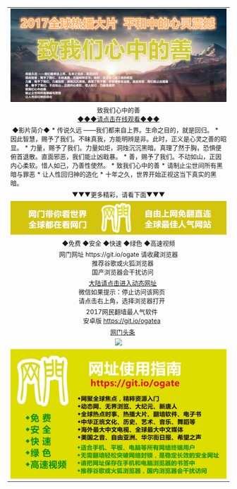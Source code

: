 <table>
  <tr>
<td align=center><img src="https://raw.githubusercontent.com/wnel2017/ku/master/shan.jpg"/></td><br/>
  <tr>
   <td align=center>
   致我们心中的善<br/>
<a href="https://s3.ap-south-1.amazonaws.com/ogatem/oGate.htm?c817056&from=wnel">◆◆◆请点击在线观看◆◆◆</a><br/>
</tr>
  <tr>
     <td align=left>
  ◆影片简介◆
* 传说久远 ——我们都来自上界。生命之目的，就是回归。
* 因此智慧，赐予了我们。不昧真我，方能明辨是非。此时，正义是心灵之善的昭显。
* 力量，赐予了我们。力量如炬，洞烛沉沉黑暗。真理了然于胸，恐惧便俯首退散。直面邪恶，我们能止凶戢暴。
* 善，赐予了我们。不动如山，正因内心柔软。惜人如己，乃善性使然。
* 致我们心中的善
* 请制止尘世间所有黑暗与罪恶
* 让人性回归神的造化
* 十年之久，世界开始正视这当下真实的黑暗。 
</tr>
  <tr>
   <tr><td align=center>▼▼▼更多精彩，请看下面▼▼▼<br/>
  </tr>
  <tr>
  <tr>
    <td align=center><img src="https://raw.githubusercontent.com/wnel2017/ku/master/ogate3.jpg" /></td>
  </tr>
  <tr>
   <td align=center>◆免费  ◆安全  ◆快速  ◆绿色  ◆高速视频<br/>
       </td>
  </tr>
  <tr>
   <td align=center>网门网址 https://git.io/ogate 请收藏浏览器<br/>
      推荐谷歌或火狐浏览器<br/>
      国产浏览器会干扰访问<br/>
    </td>
  </tr>
  <tr>
    <td align=center>
      <a href="https://s3.ap-south-1.amazonaws.com/ogatem/oGate.htm?from=wnel">大陆请点击进入动态网址</a><br/>
      微信如果提示：停止访问该网页<br/>
      请点击右上角，选择浏览器打开<br/>
    </td>
  </tr>
  <tr>
      <td align=center>
      2017网民翻墙最人气软件<br/>
      安卓版 <a href="https://raw.githubusercontent.com/ogate/up/master/ogate.apk?og">https://git.io/ogatea</a><br/>
  </tr>
  <tr>
    <td align=center>
      <a target="_blank" href="https://s3.ap-south-1.amazonaws.com/ogatem/oGate.htm?ogNews&from=wnel">网门头条</a><br/>
    </td>
  </tr>
  <tr>
    <td align=center><img src="https://cloud.githubusercontent.com/assets/11880933/15631437/70d0a74e-259d-11e6-946f-6237b4b657bd.jpg"/></td>
  </tr>
  <tr>
      <td align=center><img src="https://raw.githubusercontent.com/wnel2017/ku/master/%E4%BD%BF%E7%94%A8%E6%8C%87%E5%8D%971.jpg"/></td>
  </tr>
  <tr>
</table>    

